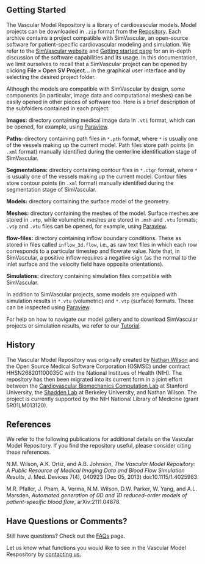 ## Getting Started

The Vascular Model Repository is a library of cardiovascular models. Model projects can be downloaded in `.zip` format from the <a href="dataset.html" class="link" target="_blank">Repository</a>. Each archive contains a project compatible with SimVascular, an open-source software for patient-specific cardiovascular modeling and simulation. We refer to the <a href="https://simvascular.github.io/" target="_blank" class="link">SimVascular website</a> and <a href=https://simvascular.github.io/docsQuickGuide.html target="_blank" class="link" target="_blank">Getting started page</a> for an in-depth discussion of the software capabilities and its usage. In this documentation, we limit ourselves to recall that a SimVascular project can be opened by clicking <span style="font-weight:600">File > Open SV Project...</span> in the graphical user interface and by selecting the desired project folder.</p>

Although the models are compatible with SimVascular by design, some components (in particular, image data and computational meshes) can be easily opened in other pieces of software too.
Here is a brief description of the subfolders contained in each project:

**Images:** directory containing medical image data in `.vti` format, which can be opened, for example, using <a class="link" href="https://www.paraview.org" target="_blank">Paraview</a>.

**Paths:** directory containing path files in `*.pth` format, where `*` is usually one of the vessels making up the current model. Path files store path points (in `.xml` format) manually identified during the centerline identification stage of SimVascular.

**Segmentations:** directory containing contour files in `*.ctgr` format, where `*` is usually one of the vessels making up the current model. Contour files store contour points (in `.xml` format) manually identified during the segmentation stage of SimVascular.

**Models:** directory containing the surface model of the geometry.

**Meshes:** directory containing the meshes of the model. Surface meshes are stored in `.vtp`, while volumetric meshes are stored in `.msh` and `.vtu` formats; `.vtp` and `.vtu` files can be opened, for example, using <a class="link" href="https://www.paraview.org" target="_blank">Paraview</a>.

**flow-files:** directory containing inflow boundary conditions. These as stored in files called `inflow_3d.flow`, i.e., as raw text files in which each row corresponds to a particular timestep and flowrate value. Note that, in SimVascular, a positive inflow requires a negative sign (as the normal to the inlet surface and the velocity field have opposite orientations).

**Simulations:** directory containing simulation files compatible with SimVascular.

In addition to SimVascular projects, some models are equipped with simulation results in `*.vtu` (volumetric) and `*.vtp` (surface) formats. These can be inspected using <a class="link" href="https://www.paraview.org" target="_blank">Paraview</a>.

For help on how to navigate our model gallery and to download SimVascular projects or simulation results, we refer to our <a href="tutorial.html">Tutorial</a>.

## History

The Vascular Model Repository was originally created by
<a class="link" href="https://www.anderson.ucla.edu/faculty-and-research/global-economics-and-management/faculty/wilson" target="_blank">Nathan Wilson</a>
and the Open Source Medical Software Corporation (OSMSC) under contract HHSN268201100035C with the National Institues of Health (NIH).
The repository has then been migrated into its current form in a joint effort between the <a href="https://cbcl.stanford.edu" class="link" target="_blank">Cardiovascular Biomechanics Computation Lab</a>
at Stanford University, the
<a href="https://shaddenlab.berkeley.edu" class="link" target="_blank">Shadden Lab</a>
at Berkeley University, and Nathan Wilson. The project is currently supported by the NIH National Library of Medicine (grant 5R01LM013120).

## References

We refer to the following publications for additional details on the Vascular Model Repository. If you find the repository useful, please consider citing these references.

N.M. Wilson, A.K. Ortiz, and A.B. Johnson,
_The Vascular Model Repository: A Public Resource of Medical Imaging Data and Blood Flow Simulation Results_,
J. Med. Devices 7(4), 040923 (Dec 05, 2013) doi:10.1115/1.4025983.

M.R. Pfaller, J. Pham, A. Verma, N.M. Wilson, D.W. Parker, W. Yang, and A.L. Marsden,
_Automated generation of 0D and 1D reduced-order models of patient-specific blood flow_,
arXiv:2111.04878.

## Have Questions or Comments?

Still have questions? Check out the <a href="FAQs.html">FAQs</a> page.

Let us know what functions you would like to see in the Vascular Model Respository by <a href="contacts.html" target="_blank">contacting us.</a>

